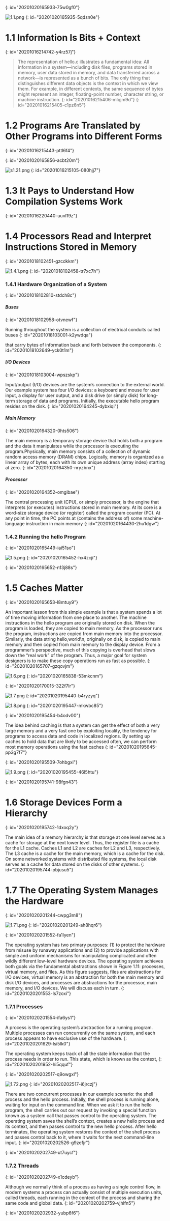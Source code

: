 {: id="20201020165933-75w0gf0"}

![1.1.png](assets/20201020170008-l68sat3-1.1.png)
{: id="20201020165935-5qdsn0e"}

# 1.1 Information Is Bits + Context
{: id="20201016214742-y4rz57j"}

> The representation of hello.c illustrates a fundamental idea: All information
> in a system—including disk files, programs stored in memory, user data stored in
> memory, and data transferred across a network—is represented as a bunch of bits.
> The only thing that distinguishes different data objects is the context in which
> we view them. For example, in different contexts, the same sequence of bytes
> might represent an integer, floating-point number, character string, or machine
> instruction.
> {: id="20201016215406-mlqjm9d"}
{: id="20201016215405-c1pz6n5"}

# 1.2 Programs Are Translated by Other Programs into Different Forms
{: id="20201016215443-pttl6f4"}

{: id="20201020165856-acbt20m"}

![s1.21.png](assets/20201016220402-ubms4au-s1.2_1.png)
{: id="20201016215105-080hjj7"}

# 1.3 It Pays to Understand How Compilation Systems Work
{: id="20201016220440-uuvl19z"}

# 1.4 Processors Read and Interpret Instructions Stored in Memory
{: id="20201018102451-gzcdkkm"}

![1.4.1.png](assets/20201018102556-g3yi5sw-1.4.1.png)
{: id="20201018102458-tr7xc7h"}

### 1.4.1 Hardware Organization of a System
{: id="20201018102810-stdch8c"}

##### Buses
{: id="20201018102958-otvnewf"}

Running throughout the system is a collection of electrical conduits called buses
{: id="20201018103001-k2ywdqa"}

that carry bytes of information back and forth between the components.
{: id="20201018102649-yck0t1m"}

##### I/O Devices
{: id="20201018103004-wpszskp"}

Input/output (I/O) devices are the system’s connection to the external world. Our
example system has four I/O devices: a keyboard and mouse for user input, a
display for user output, and a disk drive (or simply disk) for long-term storage of
data and programs. Initially, the executable hello program resides on the disk.
{: id="20201020164245-dybxiqi"}

##### Main Memory
{: id="20201020164320-0hts506"}

The main memory is a temporary storage device that holds both a program and
the data it manipulates while the processor is executing the program.Physically,
main memory consists of a collection of dynamic random access memory (DRAM)
chips. Logically, memory is organized as a linear array of bytes, each with its own
unique address (array index) starting at zero.
{: id="20201020164350-nryzbnx"}

##### Processor
{: id="20201020164352-omgibae"}

The central processing unit (CPU), or simply processor, is the engine that interprets (or executes) instructions stored in main memory. At its core is a word-size
storage device (or register) called the program counter (PC). At any point in time,
the PC points at (contains the address of) some machine-language instruction in
main memory
{: id="20201020164430-2hu1dgw"}

### 1.4.2 Running the hello Program
{: id="20201020165449-iai51so"}

![1.5.png](assets/20201020165533-d2btsf3-1.5.png)
{: id="20201020165452-hx4zcji"}

{: id="20201020165652-n13j88s"}

# 1.5 Caches Matter
{: id="20201020165653-l8mtuy9"}

An important lesson from this simple example is that a system spends a lot of
time moving information from one place to another. The machine instructions in
the hello program are originally stored on disk. When the program is loaded,
they are copied to main memory. As the processor runs the program, instructions are copied from main memory into the processor. Similarly, the data string
hello,world\n, originally on disk, is copied to main memory and then copied
from main memory to the display device. From a programmer’s perspective, much
of this copying is overhead that slows down the “real work” of the program. Thus,
a major goal for system designers is to make these copy operations run as fast as
possible.
{: id="20201020165707-gzqovjm"}

![1.6.png](assets/20201020165843-dcj38cv-1.6.png)
{: id="20201020165838-53mkcnm"}

{: id="20201020170015-322f7lr"}

![1.7.png](assets/20201020195445-ilouqlh-1.7.png)
{: id="20201020195440-b4ryzyq"}

![1.8.png](assets/20201020195453-q10jjo8-1.8.png)
{: id="20201020195447-mkwbc85"}

{: id="20201020195454-b4odv00"}

The idea behind caching is that a system can get the effect of both
a very large memory and a very fast one by exploiting locality, the tendency for
programs to access data and code in localized regions. By setting up caches to hold
data that are likely to be accessed often, we can perform most memory operations
using the fast caches
{: id="20201020195645-pp3g7f7"}

{: id="20201020195509-7ohbgxi"}

![1.9.png](assets/20201020195501-wxpjq9v-1.9.png)
{: id="20201020195455-46l5htu"}

{: id="20201020195741-98fgn43"}

# 1.6 Storage Devices Form a Hierarchy
{: id="20201020195742-1dxoq2y"}

The main idea of a memory hierarchy is that storage at one level serves as a
cache for storage at the next lower level. Thus, the register file is a cache for the
L1 cache. Caches L1 and L2 are caches for L2 and L3, respectively. The L3 cache
is a cache for the main memory, which is a cache for the disk. On some networked
systems with distributed file systems, the local disk serves as a cache for data stored
on the disks of other systems.
{: id="20201020195744-pbjusu5"}

# 1.7 The Operating System Manages the Hardware
{: id="20201020201244-cwpg3m8"}

![1.71.png](assets/20201020201550-8ovzrqd-1.7_1.png)
{: id="20201020201249-ah8hqr6"}

{: id="20201020201552-fa1lyen"}

The operating system has two primary purposes: (1) to protect the hardware
from misuse by runaway applications and (2) to provide applications with simple
and uniform mechanisms for manipulating complicated and often wildly different
low-level hardware devices. The operating system achieves both goals via the
fundamental abstractions shown in Figure 1.11: processes, virtual memory, and
files. As this figure suggests, files are abstractions for I/O devices, virtual memory
is an abstraction for both the main memory and disk I/O devices, and processes
are abstractions for the processor, main memory, and I/O devices. We will discuss
each in turn.
{: id="20201020201553-ls7zoxi"}

### 1.7.1 Processes
{: id="20201020201554-ifa6ys1"}

A process is the operating system’s abstraction for a running program. Multiple processes can run concurrently on the same system, and each process appears
to have exclusive use of the hardware.
{: id="20201020201629-lsi5lk0"}

The operating system keeps track of all the state information that the process
needs in order to run. This state, which is known as the context,
{: id="20201020201952-hi5qquf"}

{: id="20201020202517-q9owgxl"}

![1.72.png](assets/20201020202523-34q76b5-1.7_2.png)
{: id="20201020202517-i6jrczj"}

There are two concurrent processes in our example scenario: the shell process
and the hello process. Initially, the shell process is running alone, waiting for input
on the command line. When we ask it to run the hello program, the shell carries
out our request by invoking a special function known as a system call that passes
control to the operating system. The operating system saves the shell’s context,
creates a new hello process and its context, and then passes control to the new
hello process. After hello terminates, the operating system restores the context
of the shell process and passes control back to it, where it waits for the next
command-line input.
{: id="20201020202526-g9zefjr"}

{: id="20201020202749-ut7uycf"}

### 1.7.2 Threads
{: id="20201020202749-x1cdeyb"}

Although we normally think of a process as having a single control flow, in modern
systems a process can actually consist of multiple execution units, called threads,
each running in the context of the process and sharing the same code and global
data.
{: id="20201020202759-vjhlfn5"}

{: id="20201020202932-yubp6f6"}

